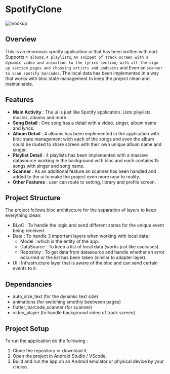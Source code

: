 # SpotifyClone 
![mockup](assets/mockup.png)


## Overview 
This is an enormous spotify application ui that has been written with dart. Supports `4 albums`, `4 playlists`, `An snippet of track screen with a dynamic video and animation to the lyrics section`,` with all the sign up section pages and choosing artists and podcasts` and Even an `scanner to scan spotify barcodes`. The local data has been implemented in a way that works with bloc state management to keep the project clean and maintainable.  

## Features 
 - **Main Activity** : The ui is just like Spotify application. Lists playlists, musics, albums and more.
 - **Song Detail** : One song has a detail with a video, singer, album name and lyrics.
 - **Album Detail** : 4 albums has been implemented in the application with bloc state management wich each of the songs and even the album could be routed to share screen with their own unique album name and singer.
 - **Playlist Detail** : 4 playlists has been implemented with a massive datasource working in the background with bloc and each contains 15 songs with singer and song name.
 - **Scanner** : As an additional feature an scanner has been handled and added to the ui to make the project even more near to reality.
 - **Other Features** : user can route to setting, library and profile screen.


## Project Structure 
The project follows bloc architecture for the separation of layers to keep everything clean:

 - BLoC : To handle the logic and send different states for the unique event being received.
 - Data : To handle 3 important layers when working with local data :
    - Model : which is the entity of the app.
    - DataSource : To keep a list of local data (works just like usecases).
    - Repositoy : To get data from datasource and handle whether an error occurred or the list has been taken (similar to adapter layer).
 - UI : Infrastructure layer that is aware of the bloc and can send certain events to it.


## Dependancies 
  - auto_size_text (for the dynamic text size)
  - animations (for switching smothly beetween pages)
  - flutter_barcode_scanner (for scanner)
  - video_player (to handle background video of track screen)


## Project Setup 
To run the application do the following :

 1. Clone the repository or download it.
 2. Open the project in Android Studio / VScode.
 3. Build and run the app on an Android emulator or physical device by your choice.
